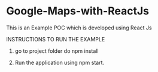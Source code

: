# Google-Maps-with-ReactJs

This is an Example POC which is developed using React Js 

INSTRUCTIONS TO RUN THE EXAMPLE

1. go to project folder do npm install

2. Run the application using npm start.
